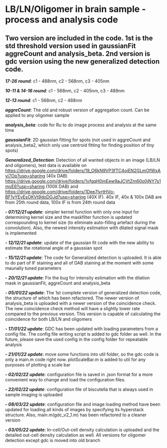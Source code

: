 # LB/LN/Oligomer in brain sample - process and analysis code

## Two version are included in the code. 1st is the std threshold version used in gaussianFit aggreCount and analysis_beta. 2nd version is gdc version using the new generalized detection code.

***17-26 round***: c1 - 488nm, c2 - 568nm, c3 - 405nm

***10-11 & 14-16 round***: c1 - 568nm, c2 - 405nm, c3 - 488nm

***12-13 round***: c1 - 568nm, c2 - 488nm


***aggreCount***: The old and robust version of aggregation count. Can be applied to any oligomer sample

***analysis_beta***: code for Ru to do image process and analysis at the same time 

***gaussianFit***: 2D gaussian fitting for spots (not used in aggreCount and analysis_beta2, which only use centroid fitting for finding position of tiny spots)  

***Generalized_Detection***: Detection of all wanted objects in an image (LB/LN and oligomers), test data is available on https://drive.google.com/drive/folders/19_O6kN9VP3fTC4ojEN2GLmOfWxAyi7Op?usp=sharing (40x DAB) https://drive.google.com/drive/folders/1yfgqH0mEew9aJCVtZm60o0jNY7s1mvE6?usp=sharing (100X DAB) and https://drive.google.com/drive/folders/1Dee7lvrtHVo-BF1yYEvEsOKVt9doDGJd?usp=sharing (40X IF). 40x IF, 40x & 100x DAB are from 25th round data, 100x IF is from 24th round data

***- 07/12/21 update***: simpler kernel function with only one input for determining kernel size and the maskfilter function is updated correspounding to kernel size (to eliminate auto-filling artefact during the convolution). Also, the newest intensity estimation with dilated signal mask is implemented

***- 12/12/21 update***: update of the gaussian fit code with the new ability to estimate the rotational angle of a gaussian spot

***- 15/12/21 update***: The code for Generalized detection is uploaded. It is able to do part of IF staining and all of DAB staining at the moment with some maunally tuned parameters

***- 20/12/21 update***: Fix the bug for intensity estimation with the dilation mask in gaussianFit, aggreCount and analysis_beta

***- 05/01/22 update***: The 1st complete version of generalized detection code, the structure of which has been refactored. The newer version of analysis_beta is uploaded with a newer version of the coincidence check. The new coincidence check method will have a slightly lower rate compared to the previous version. This version is capable of calculating the coincidence for both LB/LN and oligomers 

***- 17/01/22 update***: GDC has been updated with loading parameters from a config file. The config file writing script is added to gdc folder as well. In the future, please save the used config in the config folder for repeatable analysis

***- 21/01/22 update***: move some functions into util folder, so the gdc code is only a main.m code right now. plotScaleBar.m is added to util for any purposes of plotting a scale bar

***- 02/02/22 update***: configuration file is saved in .json format for a more convenient way to change and load the configuration files. 

***- 22/02/22 update***: configuration file of biscutella that is always used in sample imaging is uploaded

***- 08/03/22 update***: configuration file and image loading method have been updated for loading all kinds of images by specifying its hyperstack structure. Also, main.m(gdc_v2_1.m) has been refactored to a cleaner version

***- 03/05/22 update***: In-cell/Out-cell density calculation is uploaded and the detailed out-cell density calculation as well. All versions for oligomer detection except gdc is moved into old branch
